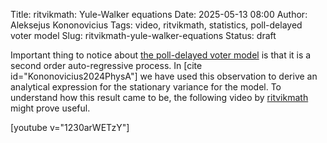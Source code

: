 Title: ritvikmath: Yule-Walker equations
Date: 2025-05-13 08:00
Author: Aleksejus Kononovicius
Tags: video, ritvikmath, statistics, poll-delayed voter model
Slug: ritvikmath-yule-walker-equations
Status: draft

Important thing to notice about [the poll-delayed voter
model]({filename}/articles/2025/poll-delayed-voter-model.md) is that it is a
second order auto-regressive process. In [cite id="Kononovicius2024PhysA"]
we have used this observation to derive an analytical expression for the
stationary variance for the model. To understand how this result came to
be, the following video by [ritvikmath](https://www.youtube.com/@ritvikmath)
might prove useful.

[youtube v="1230arWETzY"]
